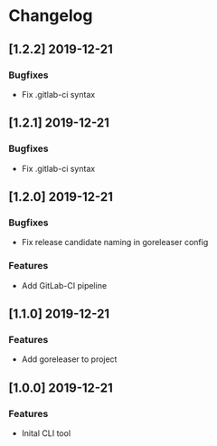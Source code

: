 # Changelog

## [1.2.2] 2019-12-21

### Bugfixes

- Fix .gitlab-ci syntax

## [1.2.1] 2019-12-21

### Bugfixes

- Fix .gitlab-ci syntax

## [1.2.0] 2019-12-21

### Bugfixes

- Fix release candidate naming in goreleaser config

### Features

- Add GitLab-CI pipeline

## [1.1.0] 2019-12-21

### Features

- Add goreleaser to project

## [1.0.0] 2019-12-21

### Features

- Inital CLI tool
